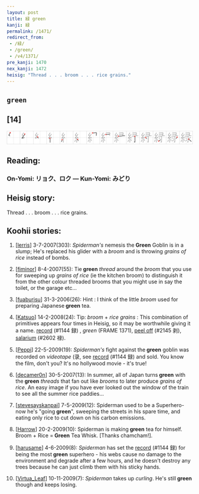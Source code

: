 ```yaml
---
layout: post
title: 緑 green
kanji: 緑
permalink: /1471/
redirect_from:
 - /緑/
 - /green/
 - /v4/1371/
pre_kanji: 1470
nex_kanji: 1472
heisig: "Thread . . . broom . . . rice grains."
---
```


## `green`

## [14]

<div class="stroke"><img src="../images/E7B791.png" /></div>

## Reading:

### On-Yomi: リョク、ロク &mdash; Kun-Yomi: みどり

## Heisig story:

Thread . . . broom . . . rice grains.

## Koohii stories:

1) [<a href="http://kanji.koohii.com/profile/lerris">lerris</a>] 3-7-2007(303): <em>Spiderman&#039;s</em> nemesis the<strong> Green</strong> Goblin is in a slump; He&#039;s replaced his glider with a <em>broom</em> and is throwing <em>grains of rice</em> instead of bombs.

2) [<a href="http://kanji.koohii.com/profile/fiminor">fiminor</a>] 8-4-2007(55): Tie<strong> green</strong> <em>thread</em> around the <em>broom</em> that you use for sweeping up <em>grains of rice</em> (ie the kitchen broom) to distinguish it from the other colour threaded brooms that you might use in say the toilet, or the garage etc...

3) [<a href="http://kanji.koohii.com/profile/fuaburisu">fuaburisu</a>] 31-3-2006(26): Hint : I think of the little <em>broom</em> used for preparing Japanese<strong> green</strong> tea.

4) [<a href="http://kanji.koohii.com/profile/Katsuo">Katsuo</a>] 14-2-2008(24): Tip: <em>broom</em> + <em>rice grains</em> : This combination of primitives appears four times in Heisig, so it may be worthwhile giving it a name. <a href="../v4/1144">record</a> (#1144 録) , <em>green</em> (FRAME 1371), <a href="../v4/2145">peel off</a> (#2145 剥), <a href="../v4/2602">salarium</a> (#2602 禄).

5) [<a href="http://kanji.koohii.com/profile/Peppi">Peppi</a>] 22-5-2009(19): <em>Spiderman&#039;s</em> fight against the<strong> green</strong> goblin was recorded on <em>videotape</em> (录, see <a href="../v4/1144">record</a> (#1144 録) and sold. You know the film, don&#039;t you? It&#039;s no hollywood movie - it&#039;s true!

6) [<a href="http://kanji.koohii.com/profile/decamer0n">decamer0n</a>] 30-5-2007(13): In summer, all of Japan turns<strong> green</strong> with the<strong> green</strong> <em>threads</em> that fan out like <em>brooms</em> to later produce <em>grains of rice</em>. An easy image if you have ever looked out the window of the train to see all the summer rice paddies...

7) [<a href="http://kanji.koohii.com/profile/stevesayskanpai">stevesayskanpai</a>] 7-5-2009(12): Spiderman used to be a Superhero- now he&#039;s &quot;going<strong> green</strong>&quot;, sweeping the streets in his spare time, and eating only rice to cut down on his carbon emissions.

8) [<a href="http://kanji.koohii.com/profile/Harrow">Harrow</a>] 20-2-2009(10): Spiderman is making<strong> green</strong> tea for himself. Broom + Rice =<strong> Green</strong> Tea Whisk. [Thanks chamcham!].

9) [<a href="http://kanji.koohii.com/profile/harusame">harusame</a>] 4-6-2009(8): <em>Spiderman</em> has set the <a href="../v4/1144">record</a> (#1144 録) for being the most<strong> green</strong> superhero - his webs cause no damage to the environment and degrade after a few hours, and he doesn&#039;t destroy any trees because he can just climb them with his sticky hands.

10) [<a href="http://kanji.koohii.com/profile/Virtua_Leaf">Virtua_Leaf</a>] 10-11-2009(7): <em>Spiderman</em> takes up <em>curling</em>. He&#039;s still<strong> green</strong> though and keeps losing.
